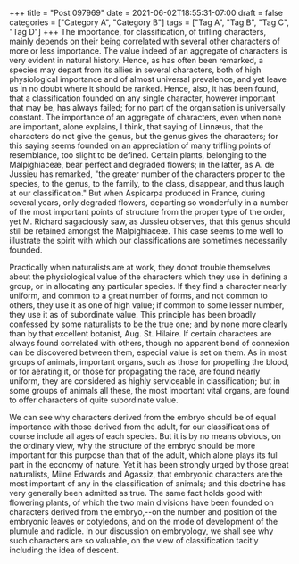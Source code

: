 +++
title = "Post 097969"
date = 2021-06-02T18:55:31-07:00
draft = false
categories = ["Category A", "Category B"]
tags = ["Tag A", "Tag B", "Tag C", "Tag D"]
+++
The importance, for classification, of trifling characters, mainly depends on their being correlated with several other characters of more or less importance. The value indeed of an aggregate of characters is very evident in natural history. Hence, as has often been remarked, a species may depart from its allies in several characters, both of high physiological importance and of almost universal prevalence, and yet leave us in no doubt where it should be ranked. Hence, also, it has been found, that a classification founded on any single character, however important that may be, has always failed; for no part of the organisation is universally constant. The importance of an aggregate of characters, even when none are important, alone explains, I think, that saying of Linnæus, that the characters do not give the genus, but the genus gives the characters; for this saying seems founded on an appreciation of many trifling points of resemblance, too slight to be defined. Certain plants, belonging to the Malpighiaceæ, bear perfect and degraded flowers; in the latter, as A. de Jussieu has remarked, "the greater number of the characters proper to the species, to the genus, to the family, to the class, disappear, and thus laugh at our classification." But when Aspicarpa produced in France, during several years, only degraded flowers, departing so wonderfully in a number of the most important points of structure from the proper type of the order, yet M. Richard sagaciously saw, as Jussieu observes, that this genus should still be retained amongst the Malpighiaceæ. This case seems to me well to illustrate the spirit with which our classifications are sometimes necessarily founded.

Practically when naturalists are at work, they donot trouble themselves about the physiological value of the characters which they use in defining a group, or in allocating any particular species. If they find a character nearly uniform, and common to a great number of forms, and not common to others, they use it as one of high value; if common to some lesser number, they use it as of subordinate value. This principle has been broadly confessed by some naturalists to be the true one; and by none more clearly than by that excellent botanist, Aug. St. Hilaire. If certain characters are always found correlated with others, though no apparent bond of connexion can be discovered between them, especial value is set on them. As in most groups of animals, important organs, such as those for propelling the blood, or for aërating it, or those for propagating the race, are found nearly uniform, they are considered as highly serviceable in classification; but in some groups of animals all these, the most important vital organs, are found to offer characters of quite subordinate value.

We can see why characters derived from the embryo should be of equal importance with those derived from the adult, for our classifications of course include all ages of each species. But it is by no means obvious, on the ordinary view, why the structure of the embryo should be more important for this purpose than that of the adult, which alone plays its full part in the economy of nature. Yet it has been strongly urged by those great naturalists, Milne Edwards and Agassiz, that embryonic characters are the most important of any in the classification of animals; and this doctrine has very generally been admitted as true. The same fact holds good with flowering plants, of which the two main divisions have been founded on characters derived from the embryo,--on the number and position of the embryonic leaves or cotyledons, and on the mode of development of the plumule and radicle. In our discussion on embryology, we shall see why such characters are so valuable, on the view of classification tacitly including the idea of descent.
